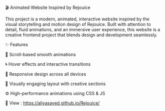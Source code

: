 🎬 Animated Website Inspired by Rejouice

This project is a modern, animated, interactive website inspired by the visual storytelling and motion design of Rejouice.
Built with attention to detail, fluid animations, and an immersive user experience, this website is a creative frontend project that blends design and development seamlessly.

✨ Features

🎥 Scroll-based smooth animations

🌀 Hover effects and interactive transitions

📱 Responsive design across all devices

🎨 Visually engaging layout with creative sections

⚙️ High-performance animations using CSS & JS

🎥 View : https://aliyasayed.github.io/Rejouice/
